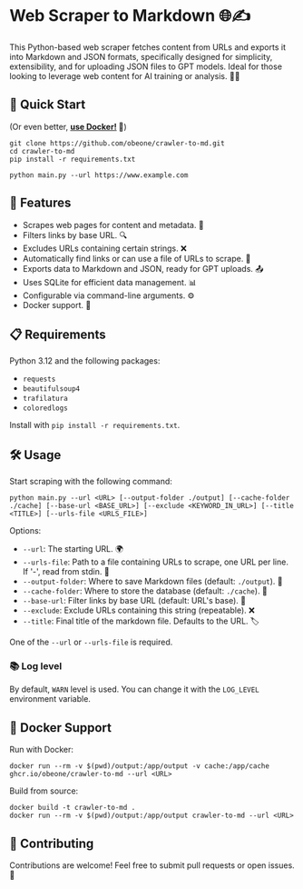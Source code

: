 # Web Scraper to Markdown 🌐✍️

This Python-based web scraper fetches content from URLs and exports it into Markdown and JSON formats, specifically designed for simplicity, extensibility, and for uploading JSON files to GPT models. Ideal for those looking to leverage web content for AI training or analysis. 🤖💡

## 🚀 Quick Start

(Or even better, **[use Docker!](#-docker-support) 🐳**)

```shell
git clone https://github.com/obeone/crawler-to-md.git
cd crawler-to-md
pip install -r requirements.txt

python main.py --url https://www.example.com
```

## 🌟 Features

- Scrapes web pages for content and metadata. 📄
- Filters links by base URL. 🔍
- Excludes URLs containing certain strings. ❌
- Automatically find links or can use a file of URLs to scrape. 🔗
- Exports data to Markdown and JSON, ready for GPT uploads. 📤
- Uses SQLite for efficient data management. 📊
- Configurable via command-line arguments. ⚙️
- Docker support. 🐳

## 📋 Requirements

Python 3.12 and the following packages:

- `requests`
- `beautifulsoup4`
- `trafilatura`
- `coloredlogs`

Install with `pip install -r requirements.txt`.

## 🛠 Usage

Start scraping with the following command:

```shell
python main.py --url <URL> [--output-folder ./output] [--cache-folder ./cache] [--base-url <BASE_URL>] [--exclude <KEYWORD_IN_URL>] [--title <TITLE>] [--urls-file <URLS_FILE>]
```

Options:

- `--url`: The starting URL. 🌍
- `--urls-file`: Path to a file containing URLs to scrape, one URL per line. If '-', read from stdin. 📁
- `--output-folder`: Where to save Markdown files (default: `./output`). 📂
- `--cache-folder`: Where to store the database (default: `./cache`). 💾
- `--base-url`: Filter links by base URL (default: URL's base). 🔎
- `--exclude`: Exclude URLs containing this string (repeatable). ❌
- `--title`: Final title of the markdown file. Defaults to the URL. 🏷️

One of the `--url` or `--urls-file` is required.

### 📚 Log level

By default, `WARN` level is used. You can change it with the `LOG_LEVEL` environment variable.

## 🐳 Docker Support

Run with Docker:

```shell
docker run --rm -v $(pwd)/output:/app/output -v cache:/app/cache ghcr.io/obeone/crawler-to-md --url <URL>
```

Build from source:

```shell
docker build -t crawler-to-md .
docker run --rm -v $(pwd)/output:/app/output crawler-to-md --url <URL>
```

## 🤝 Contributing

Contributions are welcome! Feel free to submit pull requests or open issues. 🌟
